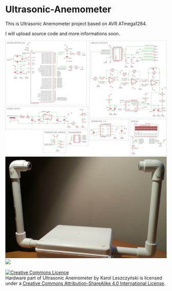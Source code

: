 # Ultrasonic-Anemometer

This is Ultrasonic Anemometer project based on AVR ATmega1284.

I will upload source code and more informations soon.

![](https://github.com/loruro/Ultrasonic-Anemometer/blob/master/img/schematic.png)
![](https://github.com/loruro/Ultrasonic-Anemometer/blob/master/img/case.png)
![](https://github.com/loruro/Ultrasonic-Anemometer/blob/master/img/prototype.png)

<a rel="license" href="http://creativecommons.org/licenses/by-sa/4.0/"><img alt="Creative Commons Licence" style="border-width:0" src="https://i.creativecommons.org/l/by-sa/4.0/88x31.png" /></a><br /><span xmlns:dct="http://purl.org/dc/terms/" property="dct:title">Hardware part of Ultrasonic Anemometer</span> by <span xmlns:cc="http://creativecommons.org/ns#" property="cc:attributionName">Karol Leszczyński</span> is licensed under a <a rel="license" href="http://creativecommons.org/licenses/by-sa/4.0/">Creative Commons Attribution-ShareAlike 4.0 International License</a>.
